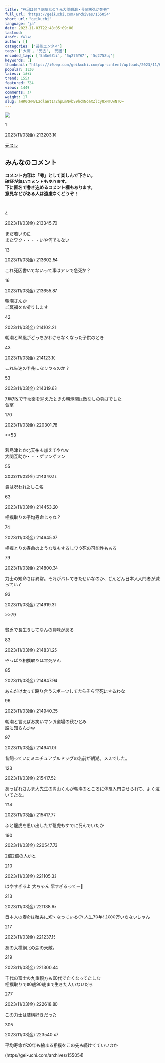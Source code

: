 ```yaml
---
title: "死因は何？病気なの？元大関朝潮・長岡末弘が死去"
full_url: "https://geikuchi.com/archives/155054"
short_url: "geikuchi"
language: "ja"
date: 2023-11-03T22:48:05+09:00
lastmod: 
draft: false
author: []
categories: ['芸能エンタメ']
tags: ['大関', '死去', '死因']
encoded_tags: ['5aSn6Zai', '5q275Y67', '5q275Zug']
keywords: []
thumbnail: "https://i0.wp.com/geikuchi.com/wp-content/uploads/2023/11/朝潮の長岡末広.webp?fit=700%2C600&ssl=1"
popular: 1130
latest: 1891
trend: 1553
featured: 724
views: 1449
comments: 37
weight: 17
slug: aHR0cHMvL2dlaWt1Y2hpLmNvbS9hcmNoaXZlcy8xNTUwNTQ=
---
```


![](https://i0.wp.com/geikuchi.com/wp-content/uploads/2023/11/朝潮の長岡末広.webp?fit=700%2C600&ssl=1)

<div><p class='t_h'><p>1 <p> 2023/11/03(金) 213203.10 </p></p></p> <p> </p> <p><a rel='noopener' target='_blank' href='https//asahi.5ch.net/test/read.cgi/newsplus/1699014723/'>元スレ</a></p> <h2>みんなのコメント</h2> <strong><p>コメント内容は「噂」として楽しんで下さい。<br> 確証が無いコメントもあります。<br> 下に匿名で書き込めるコメント欄もあります。<br> 意見などがある人は遠慮なくどうぞ！<br></p></strong> <br><p></p> <p class='t_h'><p>4 <p> 2023/11/03(金) 213345.70 </p></p></p> <p class='t_b'><p> まだ若いのに<br> またワク・・・・いや何でもない </p></p> <p> </p> <p class='t_h'><p>13 <p> 2023/11/03(金) 213602.54 </p></p></p> <p class='t_b'><p> これ死因書いてないって事はアレで急死か？ </p></p> <p> </p> <p class='t_h'><p>16 <p> 2023/11/03(金) 213655.87 </p></p></p> <p class='t_b'><p> 朝潮さんか<br> ご冥福をお祈りします </p></p> <p> </p> <p class='t_h'><p>42 <p> 2023/11/03(金) 214102.21 </p></p></p> <p class='t_b'><p> 朝潮と琴風がどっちかわからなくなった子供のとき </p></p> <p> </p> <p class='t_h'><p>43 <p> 2023/11/03(金) 214123.10 </p></p></p> <p class='t_b'><p> これ失速の予兆になりうるのか？ </p></p> <p> </p> <p class='t_h'><p>53 <p> 2023/11/03(金) 214319.63 </p></p></p> <p class='t_b'><p> 7勝7敗で千秋楽を迎えたときの朝潮関は敵なしの強さでした<br> 合掌 </p></p> <p> </p> <p class='t_h t_i'><p>170 <p> 2023/11/03(金) 220301.78 </p></p></p> <p class='t_b t_i'><p> <p class='anchor'>>>53</p><br> 若島津とか北天祐も加えてやれw<br> 大関互助か・・・ゲフンゲフン </p></p> <p> </p> <p class='t_h'><p>55 <p> 2023/11/03(金) 214340.12 </p></p></p> <p class='t_b'><p> 貴は呪われたしこ名 </p></p> <p> </p> <p class='t_h'><p>63 <p> 2023/11/03(金) 214453.20 </p></p></p> <p class='t_b'><p> 相撲取りの平均寿命じゃね？ </p></p> <p> </p> <p class='t_h'><p>74 <p> 2023/11/03(金) 214645.37 </p></p></p> <p class='t_b'><p> 相撲とりの寿命のような気もするしワク死の可能性もある </p></p> <p> </p> <p class='t_h'><p>79 <p> 2023/11/03(金) 214800.34 </p></p></p> <p class='t_b'><p> 力士の短命さは異常。それがバレてきたせいなのか、どんどん日本人入門者が減っていく </p></p> <p> </p> <p class='t_h t_i'><p>93 <p> 2023/11/03(金) 214919.31 </p></p></p> <p class='t_b t_i'><p> <p class='anchor'>>>79</p><br> 貧乏で長生きしてなんの意味がある </p></p> <p> </p> <p class='t_h'><p>83 <p> 2023/11/03(金) 214831.25 </p></p></p> <p class='t_b'><p> やっぱり相撲取りは早死やん </p></p> <p> </p> <p class='t_h'><p>85 <p> 2023/11/03(金) 214847.94 </p></p></p> <p class='t_b'><p> あんだけ太って殴り合うスポーツしてたらそら早死にするわな </p></p> <p> </p> <p class='t_h'><p>96 <p> 2023/11/03(金) 214940.35 </p></p></p> <p class='t_b'><p> 朝潮と言えばお笑いマンガ道場の秋ひとみ<br> 誰も知らんかｗ </p></p> <p> </p> <p class='t_h'><p>97 <p> 2023/11/03(金) 214941.01 </p></p></p> <p class='t_b'><p> 昔飼っていたミニチュアブルドッグの名前が朝潮。メスでした。 </p></p> <p> </p> <p class='t_h'><p>123 <p> 2023/11/03(金) 215417.52 </p></p></p> <p class='t_b'><p> あっぱれさんま大先生の内山くんが朝潮のところに体験入門させられて、よく泣いてたな。 </p></p> <p> </p> <p class='t_h'><p>124 <p> 2023/11/03(金) 215417.77 </p></p></p> <p class='t_b'><p> ふと龍虎を思い出したが龍虎もすでに死んでいたか </p></p> <p> </p> <p class='t_h'><p>190 <p> 2023/11/03(金) 220547.73 </p></p></p> <p class='t_b'><p> 2倍2倍の人かと </p></p> <p> </p> <p class='t_h'><p>210 <p> 2023/11/03(金) 221105.32 </p></p></p> <p class='t_b'><p> はやすぎるよ 大ちゃん 早すぎるってー🥲 </p></p> <p> </p> <p class='t_h'><p>213 <p> 2023/11/03(金) 221138.65 </p></p></p> <p class='t_b'><p> 日本人の寿命は確実に短くなっている(?) 人生70年! 2000万いらないじゃん </p></p> <p> </p> <p class='t_h'><p>217 <p> 2023/11/03(金) 221237.15 </p></p></p> <p class='t_b'><p> あの大横綱北の湖の天敵。 </p></p> <p> </p> <p class='t_h'><p>219 <p> 2023/11/03(金) 221300.44 </p></p></p> <p class='t_b'><p> 千代の富士の九重親方も60代で亡くなってたしな<br> 相撲取りで80歳90歳まで生きた人いないだろ </p></p> <p> </p> <p class='t_h'><p>277 <p> 2023/11/03(金) 222618.80 </p></p></p> <p class='t_b'><p> この力士は結構好きだった </p></p> <p> </p> <p class='t_h'><p>305 <p> 2023/11/03(金) 223540.47 </p></p></p> <p class='t_b'><p> 平均寿命が20年も縮まる相撲をこの先も続けてていいのか </p></p> <p> </p> </div>

(https//geikuchi.com/archives/155054)
